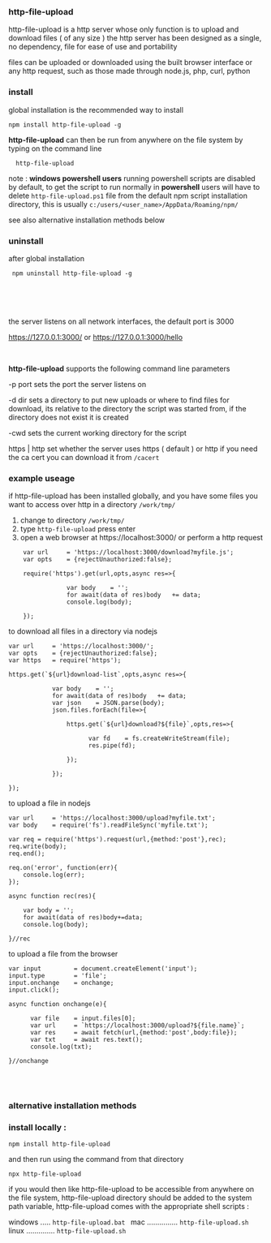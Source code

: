 
<br>
<h3>http-file-upload</h3>

http-file-upload is a http server whose only function is to upload and download files ( of any size )
the http server has been designed as a single, no dependency, file for ease of use and portability

files can be uploaded or downloaded using the built browser interface or any http request, such as those made through node.js, php, curl, python

### install
global installation is the recommended way to install

    npm install http-file-upload -g

**http-file-upload** can then be run from anywhere on the file system by typing on the command line

      http-file-upload
      
note : **windows powershell users**
running powershell scripts are disabled by default, to get the script to run normally
in **powershell** users will have to delete ` http-file-upload.ps1 ` file from the default npm script installation directory, this is usually ` c:/users/<user_name>/AppData/Roaming/npm/ `

see also alternative installation methods below

### uninstall
after global installation

     npm uninstall http-file-upload -g 

<br>


<br>
<br>




the server listens on all network interfaces, the default port is 3000

https://127.0.0.1:3000/ or https://127.0.0.1:3000/hello

<br>

**http-file-upload** supports the following command line parameters

-p port
sets the port the server listens on 

-d dir
sets a directory to put new uploads or where to find files for download, its relative to the directory the script was started from, if the directory does not exist it is created

-cwd
sets the current working directory for the script

https | http
set whether the server uses https ( default ) or http
if you need the ca cert you can download it from ` /cacert `
<br>

### example useage

if http-file-upload has been installed globally, and you have some files you want to access over http in a directory ` /work/tmp/ ` 
1. change to directory ` /work/tmp/ `
2. type ` http-file-upload ` press enter
3. open a web browser at https://localhost:3000/  or perform a http request 
>
        
        var url     = 'https://localhost:3000/download?myfile.js';
        var opts    = {rejectUnauthorized:false};
        
        require('https').get(url,opts,async res=>{
        
        			var body    = '';
        			for await(data of res)body   += data;
        			console.log(body);
        			
        });


to download all files in a directory via nodejs
        

    var url     = 'https://localhost:3000/';
    var opts    = {rejectUnauthorized:false};
    var https   = require('https');
    
    https.get(`${url}download-list`,opts,async res=>{
    
     			var body    = '';
     			for await(data of res)body   += data;
     			var json    = JSON.parse(body);
     			json.files.forEach(file=>{
     			
	                https.get(`${url}download?${file}`,opts,res=>{
	                   
	                      var fd    = fs.createWriteStream(file);
	                      res.pipe(fd);
	                 			
	                });
        			      
    			});
   			
    });



to upload a file in nodejs
	
	var url     = 'https://localhost:3000/upload?myfile.txt';
	var body    = require('fs').readFileSync('myfile.txt');

	var req = require('https').request(url,{method:'post'},rec);
	req.write(body);
	req.end();

	req.on('error', function(err){
	    console.log(err);
	});

	async function rec(res){
	    
	    var body = '';
	    for await(data of res)body+=data;
	    console.log(body);
	    
	}//rec

to upload a file from the browser

    var input         = document.createElement('input');
    input.type        = 'file';
    input.onchange    = onchange;
    input.click();
    
    async function onchange(e){
    
          var file    = input.files[0];
          var url     = `https://localhost:3000/upload?${file.name}`;
          var res     = await fetch(url,{method:'post',body:file});
          var txt     = await res.text();
          console.log(txt);
          
    }//onchange    
<br>
<br>

### alternative installation methods

### install locally :

    npm install http-file-upload

and then run using the command from that directory

    npx http-file-upload

if you would then like http-file-upload to be accessible from anywhere on the file system, http-file-upload directory should be added to the system path variable, http-file-upload comes with the appropriate shell scripts :

   windows ..... `http-file-upload.bat ` 
  mac ............... ` http-file-upload.sh `
  linux .............. ` http-file-upload.sh `





